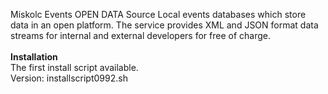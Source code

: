Miskolc Events OPEN DATA Source Local events databases which store data in an open platform. The service provides XML and JSON format data streams for internal and external developers for free of charge.
<br><br><b>
Installation</b><br>
The first install script available.<br>
Version: installscript0992.sh
